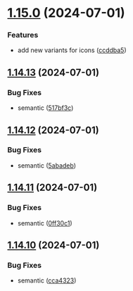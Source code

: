 # [1.15.0](https://github.com/hattaalfaritzy/hzy-ui/compare/v1.14.13...v1.15.0) (2024-07-01)


### Features

* add new variants for icons ([ccddba5](https://github.com/hattaalfaritzy/hzy-ui/commit/ccddba5c3540a707181d139cff7b2bc579d5fed5))



## [1.14.13](https://github.com/hattaalfaritzy/hzy-ui/compare/v1.14.12...v1.14.13) (2024-07-01)


### Bug Fixes

* semantic ([517bf3c](https://github.com/hattaalfaritzy/hzy-ui/commit/517bf3c32694161d1fd9f95aa0f67c0094a70ed2))



## [1.14.12](https://github.com/hattaalfaritzy/hzy-ui/compare/v1.14.11...v1.14.12) (2024-07-01)


### Bug Fixes

* semantic ([5abadeb](https://github.com/hattaalfaritzy/hzy-ui/commit/5abadeb415ebaf89df5c13d95d07465f5b7ec203))



## [1.14.11](https://github.com/hattaalfaritzy/hzy-ui/compare/v1.14.10...v1.14.11) (2024-07-01)


### Bug Fixes

* semantic ([0ff30c1](https://github.com/hattaalfaritzy/hzy-ui/commit/0ff30c193672781b827b982f0922c0c2818d3517))



## [1.14.10](https://github.com/hattaalfaritzy/hzy-ui/compare/v1.14.9...v1.14.10) (2024-07-01)


### Bug Fixes

* semantic ([cca4323](https://github.com/hattaalfaritzy/hzy-ui/commit/cca43234c1e83578975eef6b118bf60920380c4e))



